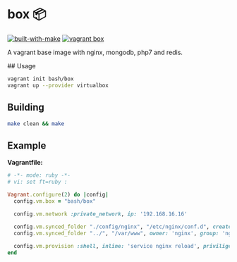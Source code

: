# box 📦

[![built-with-make](https://img.shields.io/badge/build%20system-make-brightgreen.svg)](Makefile)
[![vagrant box](https://img.shields.io/badge/vagrant%20box-0.0.3-brightgreen.svg)](https://atlas.hashicorp.com/bash/boxes/box)

A vagrant base image with nginx, mongodb, php7 and redis.

## Usage
```bash
vagrant init bash/box
vagrant up --provider virtualbox
```

## Building
```bash
make clean && make
```

## Example
**Vagrantfile:**
```ruby
# -*- mode: ruby -*-
# vi: set ft=ruby :

Vagrant.configure(2) do |config|
  config.vm.box = "bash/box"

  config.vm.network :private_network, ip: '192.168.16.16'
  
  config.vm.synced_folder "./config/nginx", "/etc/nginx/conf.d", create: true
  config.vm.synced_folder "../", "/var/www", owner: 'nginx', group: 'nginx'

  config.vm.provision :shell, inline: 'service nginx reload', priviliged: true, run: :always 
end
```
